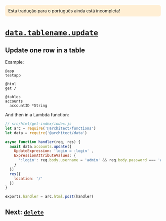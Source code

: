 <div style=background:papayawhip;padding:10px;border-radius:7px;>Esta tradução para o português ainda está incompleta!</div>

# <a id=data.update href=#data.update>`data.tablename.update`</a>

## Update one row in a table

Example:

```.arc
@app
testapp

@html
get /

@tables
accounts
  accountID *String

```

And then in a Lambda function:

```javascript
// src/html/get-index/index.js
let arc = require('@architect/functions')
let data = require('@architect/data')

async function handler(req, res) {
  await data.accounts.update({
    UpdateExpression: 'login = :login' ,
    ExpressionAttributeValues: {
      ':login': req.body.username = 'admin' && req.body.password === 'admin'
    }
  })
  res({
    location: '/'
  })
}

exports.handler = arc.html.post(handler)
```

## Next: [`delete`](/reference/data-delete)
